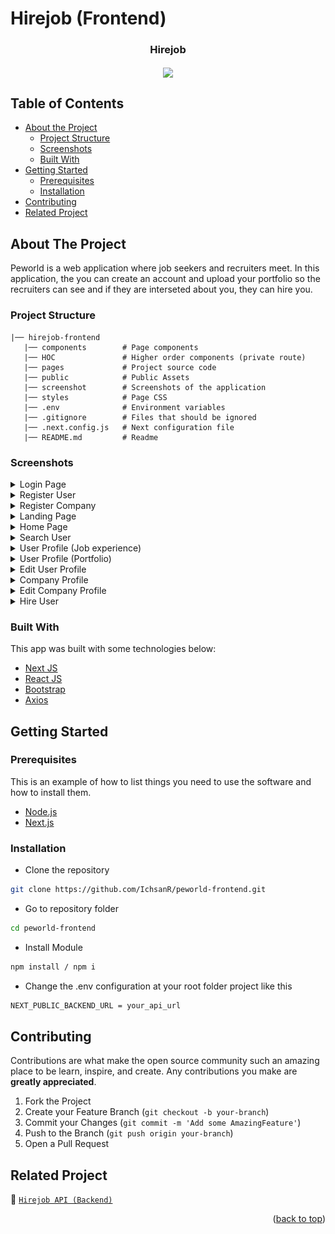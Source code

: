 # Hirejob (Frontend)

<!-- Logo -->
<p align="center">

  <h3 align="center">Hirejob</h3>
  <p align="center">
    <image align="center" width="200" src='./public/hirejob_logo.png' />
  </p>

  <!-- <p align="center">
    <br />
    <a href="https://mamarecipe-frontend.vercel.app/"><strong>View Demo</strong></a>
    <br />
  </p> -->
</p>

<!-- Table of Contents -->

## Table of Contents

- [About the Project](#about-the-project)
  - [Project Structure](#project-structure)
  - [Screenshots](#screenshots)
  - [Built With](#built-with)
- [Getting Started](#getting-started)
  - [Prerequisites](#prerequisites)
  - [Installation](#installation)
- [Contributing](#contributing)
- [Related Project](#related-project)

<!-- About The Project -->

## About The Project

Peworld is a web application where job seekers and recruiters meet. In this application, the you can create an account and upload your portfolio so the recruiters can see and if they are interseted about you, they can hire you.

### Project Structure

```
|── hirejob-frontend
   |── components        # Page components
   |── HOC               # Higher order components (private route)
   |── pages             # Project source code
   |── public            # Public Assets
   |── screenshot        # Screenshots of the application
   |── styles            # Page CSS
   |── .env              # Environment variables
   |── .gitignore        # Files that should be ignored
   |── .next.config.js   # Next configuration file
   |── README.md         # Readme
```

### Screenshots

<details>
  <summary>
    Login Page
  </summary>
<img src="/screenshots/login.png" alt="login page" />
</details>

<details>
  <summary>
    Register User
  </summary>
<img src="/screenshots/registerUser.png" alt="register user" />
</details>

<details>
  <summary>
    Register Company
  </summary>
<img src="/screenshots/registerRecruiter.png" alt="register company" />
</details>

<details>
  <summary>
    Landing Page
  </summary>
<img src="/screenshots/landing.png" alt="landing page" />
</details>

<details>
  <summary>
    Home Page
  </summary>
<img src="/screenshots/home.png" alt="home page" />
</details>

<details>
  <summary>
    Search User
  </summary>
<img src="/screenshots/search.png" alt="search user" />
</details>

<details>
  <summary>
    User Profile (Job experience)
  </summary>
<img src="/screenshots/profileUserExp.png" alt="job experience" />
</details>

<details>
  <summary>
    User Profile (Portfolio)
  </summary>
<img src="/screenshots/profileUserPorto.png" alt="user portfolio" />
</details>

<details>
  <summary>
    Edit User Profile
  </summary>
<img src="/screenshots/editProfileUser.png" alt="edit profile" />
</details>

<details>
  <summary>
    Company Profile
  </summary>
<img src="/screenshots/profileCompany.png" alt="company profile" />
</details>

<details>
  <summary>
    Edit Company Profile
  </summary>
<img src="/screenshots/editProfileCompany.png" alt="edit company profile" />
</details>

<details>
  <summary>
    Hire User
  </summary>
<img src="/screenshots/halamanHire.png" alt="hire user" />
</details>

### Built With

This app was built with some technologies below:

- [Next JS](https://nextjs.org/)
- [React JS](https://reactjs.org/)
- [Bootstrap](https://getbootstrap.com/)
- [Axios](https://axios-http.com/)

<!-- Getting Started -->

## Getting Started

### Prerequisites

This is an example of how to list things you need to use the software and how to install them.

- [Node.js](https://nodejs.org/en/download/)
- [Next.js](https://nextjs.org/docs/getting-started)

### Installation

- Clone the repository

```sh
git clone https://github.com/IchsanR/peworld-frontend.git
```

- Go to repository folder

```sh
cd peworld-frontend
```

- Install Module

```sh
npm install / npm i
```

- Change the .env configuration at your root folder project like this

```sh
NEXT_PUBLIC_BACKEND_URL = your_api_url
```

<!-- Contributing -->

## Contributing

Contributions are what make the open source community such an amazing place to be learn, inspire, and create. Any contributions you make are **greatly appreciated**.

1. Fork the Project
2. Create your Feature Branch (`git checkout -b your-branch`)
3. Commit your Changes (`git commit -m 'Add some AmazingFeature'`)
4. Push to the Branch (`git push origin your-branch`)
5. Open a Pull Request

<!-- Related Projects -->

## Related Project

:rocket: [`Hirejob API (Backend)`](https://github.com/IchsanR/peworld-backend)

<!-- :rocket: [`Demo Project`](https://mamarecipe-frontend.vercel.app/) -->

<p align="right">(<a href="#top">back to top</a>)</p>
